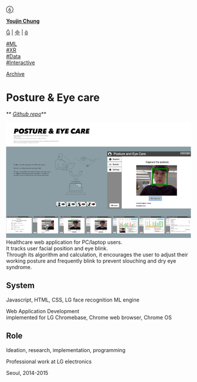 [ ](https://cargo.site)

[ ︎ ](/Left-Nav)

[ ]()

**[Youjin Chung](Home)**  
  
[︎](https://www.linkedin.com/in/youjin-chung/) | [︎](mailto:yjc433@nyu.edu) | [︎](https://github.com/youjinChung)   
  
[#ML](https://youjin.io/ML)  
[#XR](https://youjin.io/XR)  
[#Data](https://youjin.io/Data)  
[#Interactive](https://youjin.io/Interactive)  
  
[Archive](blog-1)  
  
  
  
**[](Resume)**[](https://www.linkedin.com/in/youjin-chung/)

# Posture & Eye care

** _[Github repo](https://github.com/youjinChung/PostureEyeCare)_**  

![](../images/POSTURE-EYE-CARE/ARCHIVEE22_o.jpg)  
Healthcare web application for PC/laptop users.  
It tracks user facial position and eye blink.  
Through its algorithm and calculation, it encourages the user to adjust their
working posture and frequently blink to prevent slouching and dry eye
syndrome.  

  
  

## System  

Javascript, HTML, CSS, LG face recognition ML engine  
  
Web Application Development  
implemented for LG Chromebase, Chrome web browser, Chrome OS  
  

## Role  

Ideation, research, implementation, programming  
  

Professional work at LG electronics

Seoul, 2014-2015  

